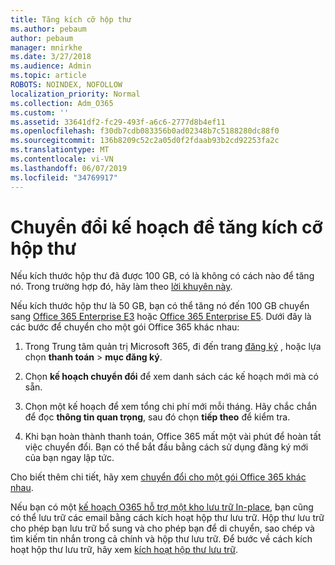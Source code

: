 ```yaml
---
title: Tăng kích cỡ hộp thư
ms.author: pebaum
author: pebaum
manager: mnirkhe
ms.date: 3/27/2018
ms.audience: Admin
ms.topic: article
ROBOTS: NOINDEX, NOFOLLOW
localization_priority: Normal
ms.collection: Adm_O365
ms.custom: ''
ms.assetid: 33641df2-fc29-493f-a6c6-2777d8b4ef11
ms.openlocfilehash: f30db7cdb083356b0ad02348b7c5188280dc88f0
ms.sourcegitcommit: 136b8209c52c2a05d0f2fdaab93b2cd92253fa2c
ms.translationtype: MT
ms.contentlocale: vi-VN
ms.lasthandoff: 06/07/2019
ms.locfileid: "34769917"
---
```

# <a name="switch-plans-to-increase-mailbox-size"></a>Chuyển đổi kế hoạch để tăng kích cỡ hộp thư

Nếu kích thước hộp thư đã được 100 GB, có là không có cách nào để tăng nó. Trong trường hợp đó, hãy làm theo [lời khuyên này](https://support.office.com/client/e57572ff-0ba7-4782-ba5d-cdac3142ea71). 
  
Nếu kích thước hộp thư là 50 GB, bạn có thể tăng nó đến 100 GB chuyển sang [Office 365 Enterprise E3](https://products.office.com/business/office-365-enterprise-e3-business-software) hoặc [Office 365 Enterprise E5](https://products.office.com/business/office-365-enterprise-e5-business-software). Dưới đây là các bước để chuyển cho một gói Office 365 khác nhau:
  
1. Trong Trung tâm quản trị Microsoft 365, đi đến trang [đăng ký](https://go.microsoft.com/fwlink/p/?linkid=842054) , hoặc lựa chọn **thanh toán** \> **mục đăng ký**.
    
2. Chọn **kế hoạch chuyển đổi** để xem danh sách các kế hoạch mới mà có sẵn. 
    
3. Chọn một kế hoạch để xem tổng chi phí mới mỗi tháng. Hãy chắc chắn để đọc **thông tin quan trọng**, sau đó chọn **tiếp theo** để kiểm tra. 
    
4. Khi bạn hoàn thành thanh toán, Office 365 mất một vài phút để hoàn tất việc chuyển đổi. Bạn có thể bắt đầu bằng cách sử dụng đăng ký mới của bạn ngay lập tức.
    
Cho biết thêm chi tiết, hãy xem [chuyển đổi cho một gói Office 365 khác nhau](https://support.office.com/article/73318661-8f33-478b-bcc7-fb8d69dbb22a).
  
Nếu bạn có một [kế hoạch O365 hỗ trợ một kho lưu trữ In-place](https://docs.microsoft.com/office365/servicedescriptions/exchange-online-archiving-service-description/exchange-online-archiving-service-description), bạn cũng có thể lưu trữ các email bằng cách kích hoạt hộp thư lưu trữ.  Hộp thư lưu trữ cho phép bạn lưu trữ bổ sung và cho phép bạn để di chuyển, sao chép và tìm kiếm tin nhắn trong cả chính và hộp thư lưu trữ. Để bước về cách kích hoạt hộp thư lưu trữ, hãy xem [kích hoạt hộp thư lưu trữ](https://docs.microsoft.com/office365/securitycompliance/enable-archive-mailboxes).
